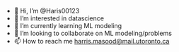 - 👋 Hi, I’m @Haris00123
- 👀 I’m interested in datascience
- 🌱 I’m currently learning ML modeling
- 💞️ I’m looking to collaborate on ML modeling/problems
- 📫 How to reach me harris.masood@mail.utoronto.ca

<!---
Haris00123/Haris00123 is a ✨ special ✨ repository because its `README.md` (this file) appears on your GitHub profile.
You can click the Preview link to take a look at your changes.
--->
